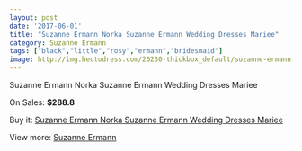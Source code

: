 ```yaml
---
layout: post
date: '2017-06-01'
title: "Suzanne Ermann Norka Suzanne Ermann Wedding Dresses Mariee"
category: Suzanne Ermann
tags: ["black","little","rosy","ermann","bridesmaid"]
image: http://img.hectodress.com/20230-thickbox_default/suzanne-ermann-norka-suzanne-ermann-wedding-dresses-mariee.jpg
---
```

Suzanne Ermann Norka Suzanne Ermann Wedding Dresses Mariee

On Sales: **$288.8**
<a href="https://www.hectodress.com/suzanne-ermann/9380-suzanne-ermann-norka-suzanne-ermann-wedding-dresses-mariee.html"><amp-img layout="responsive" width="600" height="600" src="//img.hectodress.com/20230-thickbox_default/suzanne-ermann-norka-suzanne-ermann-wedding-dresses-mariee.jpg" alt="Suzanne Ermann Norka Suzanne Ermann Wedding Dresses Mariee 0" /></a>

Buy it: [Suzanne Ermann Norka Suzanne Ermann Wedding Dresses Mariee](https://www.hectodress.com/suzanne-ermann/9380-suzanne-ermann-norka-suzanne-ermann-wedding-dresses-mariee.html "Suzanne Ermann Norka Suzanne Ermann Wedding Dresses Mariee")

View more: [Suzanne Ermann](https://www.hectodress.com/155-suzanne-ermann "Suzanne Ermann")